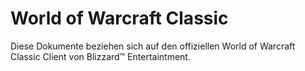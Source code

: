 # World of Warcraft Classic

Diese Dokumente beziehen sich auf den offiziellen World of Warcraft Classic Client von Blizzard™ Entertaintment.

